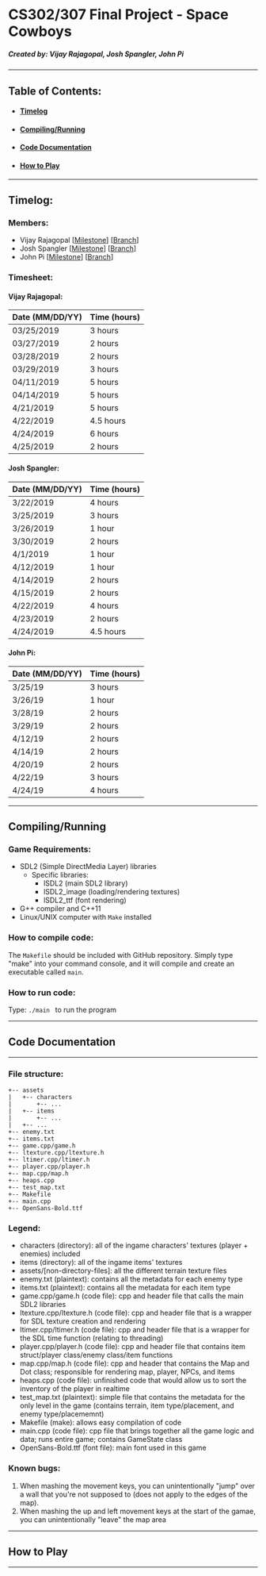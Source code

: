 # CS302/307 Final Project - Space Cowboys
##### Created by: Vijay Rajagopal, Josh Spangler, John Pi
-----------
## Table of Contents:
   - #### [Timelog](#timelog-1)
   - #### [Compiling/Running](#compilingrunning-1)
   - #### [Code Documentation](#code-documentation-1)
   - #### [How to Play](#how-to-play-1)
-----------
## Timelog:
### Members:
- Vijay Rajagopal [[Milestone](https://github.com/vjsrinivas/final_project/blob/vijay_wip/milestone_VR.txt)] [[Branch](https://github.com/vjsrinivas/final_project/tree/vijay_wip)]
- Josh Spangler [[Milestone](LINK)] [[Branch](https://github.com/vjsrinivas/final_project/tree/josh_wip)]
- John Pi [[Milestone](LINK)] [[Branch](https://github.com/vjsrinivas/final_project/tree/jpi_wip)]

### Timesheet:
#### Vijay Rajagopal:
| Date (MM/DD/YY) | Time (hours) 	|
|--------------------	|--------------------	|
| 03/25/2019 | 3 hours |
| 03/27/2019 | 2 hours |
| 03/28/2019 | 2 hours |
| 03/29/2019 | 3 hours |
| 04/11/2019 | 5 hours |
| 04/14/2019 | 5 hours |
| 4/21/2019  | 5 hours |
| 4/22/2019  | 4.5 hours |
| 4/24/2019  | 6 hours |
| 4/25/2019  | 2 hours |


#### Josh Spangler:
| Date (MM/DD/YY) | Time (hours) 	|
|--------------------	|--------------------	|
| 3/22/2019 | 4 hours |
| 3/25/2019 | 3 hours |
| 3/26/2019 | 1 hour  |
| 3/30/2019 | 2 hours |
| 4/1/2019  | 1 hour  |
| 4/12/2019 | 1 hour  |
| 4/14/2019 | 2 hours |
| 4/15/2019 | 2 hours |
| 4/22/2019 | 4 hours |
| 4/23/2019 | 2 hours |
| 4/24/2019 | 4.5 hours |

#### John Pi:
| Date (MM/DD/YY) | Time (hours) 	|
|--------------------	|--------------------	|               	
|3/25/19     | 3 hours |
|3/26/19     | 1 hour  | 
|3/28/19     | 2 hours |
|3/29/19     | 2 hours |
|4/12/19     | 2 hours |
|4/14/19     | 2 hours |
|4/20/19     | 2 hours |
|4/22/19     | 3 hours |
|4/24/19     | 4 hours |

-----------

## Compiling/Running
### Game Requirements:
- SDL2 (Simple DirectMedia Layer) libraries
    - Specific libraries:
        - lSDL2 (main SDL2 library)
        - lSDL2_image (loading/rendering textures)
        - lSDL2_ttf (font rendering)
- G++ compiler and C++11
- Linux/UNIX computer with ``Make`` installed

### How to compile code:
The ``Makefile`` should be included with GitHub repository. Simply type "make" into your command console, and it will compile and create an executable called ``main``.

### How to run code:
Type: ``./main `` to run the program

------
## Code Documentation
------

### File structure:
```
+-- assets
|   +-- characters
|       +-- ...
|   +-- items 
|       +-- ...
|   +-- ...
+-- enemy.txt
+-- items.txt
+-- game.cpp/game.h
+-- ltexture.cpp/ltexture.h
+-- ltimer.cpp/ltimer.h
+-- player.cpp/player.h
+-- map.cpp/map.h
+-- heaps.cpp
+-- test_map.txt
+-- Makefile
+-- main.cpp
+-- OpenSans-Bold.ttf
```

### Legend:
- characters (directory): all of the ingame characters' textures (player + enemies) included
- items (directory): all of the ingame items' textures
- assets/[non-directory-files]: all the different terrain texture files
- enemy.txt (plaintext): contains all the metadata for each enemy type
- items.txt (plaintext): contains all the metadata for each item type
- game.cpp/game.h (code file): cpp and header file that calls the main SDL2 libraries
- ltexture.cpp/ltexture.h (code file): cpp and header file that is a wrapper for SDL texture creation and rendering
- ltimer.cpp/ltimer.h (code file): cpp and header file that is a wrapper for the SDL time function (relating to threading)
- player.cpp/player.h (code file): cpp and header file that contains item struct/player class/enemy class/item functions
- map.cpp/map.h (code file): cpp and header that contains the Map and Dot class; responsible for rendering map, player, NPCs, and items
- heaps.cpp (code file): unfinished code that would allow us to sort the inventory of the player in realtime
- test_map.txt (plaintext): simple file that contains the metadata for the only level in the game (contains terrain, item type/placement, and enemy type/placememnt)
- Makefile (make): allows easy compilation of code
- main.cpp (code file): cpp file that brings together all the game logic and data; runs entire game; contains GameState class
- OpenSans-Bold.ttf (font file): main font used in this game

### Known bugs:
1. When mashing the movement keys, you can unintentionally "jump" over a wall that you're not supposed to (does not apply to the edges of the map).
2. When mashing the up and left movement keys at the start of the gamae, you can unintentionally "leave" the map area

------

## How to Play

------
